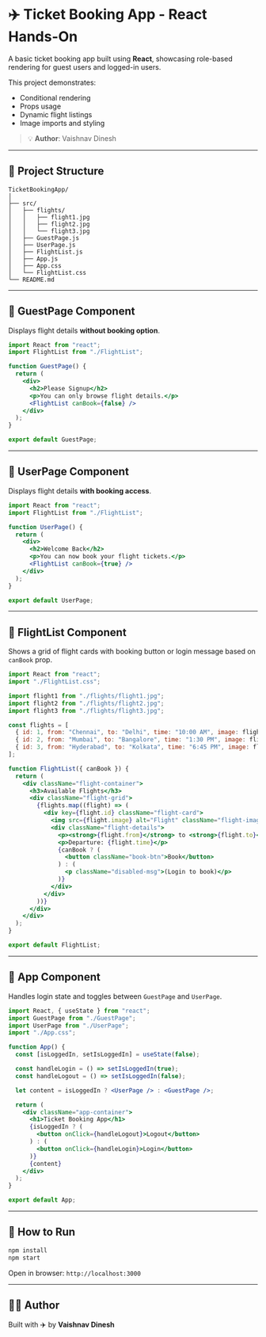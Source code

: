 
# ✈️ Ticket Booking App - React Hands-On

A basic ticket booking app built using **React**, showcasing role-based rendering for guest users and logged-in users.

This project demonstrates:
- Conditional rendering
- Props usage
- Dynamic flight listings
- Image imports and styling

> 💡 **Author**: Vaishnav Dinesh

---

## 📁 Project Structure

```
TicketBookingApp/
│
├── src/
│   ├── flights/
│   │   ├── flight1.jpg
│   │   ├── flight2.jpg
│   │   └── flight3.jpg
│   ├── GuestPage.js
│   ├── UserPage.js
│   ├── FlightList.js
│   ├── App.js
│   ├── App.css
│   └── FlightList.css
└── README.md
```

---

## 🔹 GuestPage Component

Displays flight details **without booking option**.

```jsx
import React from "react";
import FlightList from "./FlightList";

function GuestPage() {
  return (
    <div>
      <h2>Please Signup</h2>
      <p>You can only browse flight details.</p>
      <FlightList canBook={false} />
    </div>
  );
}

export default GuestPage;
```

---

## 🔹 UserPage Component

Displays flight details **with booking access**.

```jsx
import React from "react";
import FlightList from "./FlightList";

function UserPage() {
  return (
    <div>
      <h2>Welcome Back</h2>
      <p>You can now book your flight tickets.</p>
      <FlightList canBook={true} />
    </div>
  );
}

export default UserPage;
```

---

## 🔹 FlightList Component

Shows a grid of flight cards with booking button or login message based on `canBook` prop.

```jsx
import React from "react";
import "./FlightList.css";

import flight1 from "./flights/flight1.jpg";
import flight2 from "./flights/flight2.jpg";
import flight3 from "./flights/flight3.jpg";

const flights = [
  { id: 1, from: "Chennai", to: "Delhi", time: "10:00 AM", image: flight1 },
  { id: 2, from: "Mumbai", to: "Bangalore", time: "1:30 PM", image: flight2 },
  { id: 3, from: "Hyderabad", to: "Kolkata", time: "6:45 PM", image: flight3 },
];

function FlightList({ canBook }) {
  return (
    <div className="flight-container">
      <h3>Available Flights</h3>
      <div className="flight-grid">
        {flights.map((flight) => (
          <div key={flight.id} className="flight-card">
            <img src={flight.image} alt="Flight" className="flight-image" />
            <div className="flight-details">
              <p><strong>{flight.from}</strong> to <strong>{flight.to}</strong></p>
              <p>Departure: {flight.time}</p>
              {canBook ? (
                <button className="book-btn">Book</button>
              ) : (
                <p className="disabled-msg">(Login to book)</p>
              )}
            </div>
          </div>
        ))}
      </div>
    </div>
  );
}

export default FlightList;
```

---

## 🔹 App Component

Handles login state and toggles between `GuestPage` and `UserPage`.

```jsx
import React, { useState } from "react";
import GuestPage from "./GuestPage";
import UserPage from "./UserPage";
import "./App.css";

function App() {
  const [isLoggedIn, setIsLoggedIn] = useState(false);

  const handleLogin = () => setIsLoggedIn(true);
  const handleLogout = () => setIsLoggedIn(false);

  let content = isLoggedIn ? <UserPage /> : <GuestPage />;

  return (
    <div className="app-container">
      <h1>Ticket Booking App</h1>
      {isLoggedIn ? (
        <button onClick={handleLogout}>Logout</button>
      ) : (
        <button onClick={handleLogin}>Login</button>
      )}
      {content}
    </div>
  );
}

export default App;
```

---

## 🚀 How to Run

```bash
npm install
npm start
```

Open in browser: `http://localhost:3000`

---

## 👨‍💻 Author

Built with ✈️ by **Vaishnav Dinesh**
